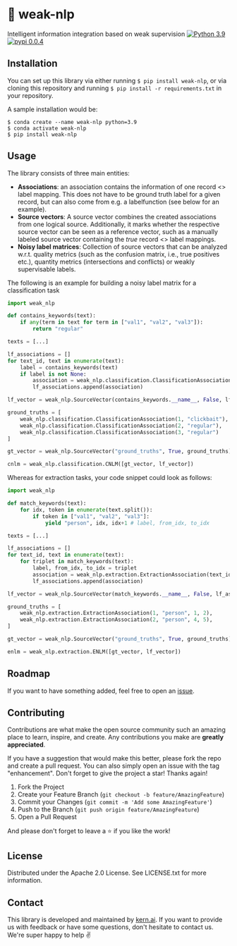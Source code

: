 # 🔮 weak-nlp
Intelligent information integration based on weak supervision
[![Python 3.9](https://img.shields.io/badge/python-3.9-blue.svg)](https://www.python.org/downloads/release/python-390/)
[![pypi 0.0.4](https://img.shields.io/badge/pypi-0.0.4-yellow.svg)](https://pypi.org/project/weak-nlp/0.0.4/)

## Installation
You can set up this library via either running `$ pip install weak-nlp`, or via cloning this repository and running `$ pip install -r requirements.txt` in your repository.

A sample installation would be:
```
$ conda create --name weak-nlp python=3.9
$ conda activate weak-nlp
$ pip install weak-nlp
```

## Usage
The library consists of three main entities:
- **Associations**: an association contains the information of one record <> label mapping. This does not have to be ground truth label for a given record, but can also come from e.g. a labelfunction (see below for an example).
- **Source vectors**: A source vector combines the created associations from one logical source. Additionally, it marks whether the respective source vector can be seen as a reference vector, such as a manually labeled source vector containing the *true* record <> label mappings.
- **Noisy label matrices**: Collection of source vectors that can be analyzed w.r.t. quality metrics (such as the confusion matrix, i.e., true positives etc.), quantity metrics (intersections and conflicts) or weakly supervisable labels.

The following is an example for building a noisy label matrix for a classification task
```python
import weak_nlp

def contains_keywords(text):
    if any(term in text for term in ["val1", "val2", "val3"]):
        return "regular"

texts = [...]

lf_associations = []
for text_id, text in enumerate(text):
    label = contains_keywords(text)
    if label is not None:
        association = weak_nlp.classification.ClassificationAssociation(text_id, label)
        lf_associations.append(association)

lf_vector = weak_nlp.SourceVector(contains_keywords.__name__, False, lf_associations)

ground_truths = [
    weak_nlp.classification.ClassificationAssociation(1, "clickbait"),
    weak_nlp.classification.ClassificationAssociation(2, "regular"),
    weak_nlp.classification.ClassificationAssociation(3, "regular")
]

gt_vector = weak_nlp.SourceVector("ground_truths", True, ground_truths)

cnlm = weak_nlp.classification.CNLM([gt_vector, lf_vector])
```

Whereas for extraction tasks, your code snippet could look as follows:
```python
import weak_nlp

def match_keywords(text):
    for idx, token in enumerate(text.split()):
        if token in ["val1", "val2", "val3"]:
            yield "person", idx, idx+1 # label, from_idx, to_idx

texts = [...]

lf_associations = []
for text_id, text in enumerate(text):
    for triplet in match_keywords(text):
        label, from_idx, to_idx = triplet
        association = weak_nlp.extraction.ExtractionAssociation(text_id, label, from_idx, to_idx)
        lf_associations.append(association)

lf_vector = weak_nlp.SourceVector(match_keywords.__name__, False, lf_associations)

ground_truths = [
    weak_nlp.extraction.ExtractionAssociation(1, "person", 1, 2),
    weak_nlp.extraction.ExtractionAssociation(2, "person", 4, 5),
]

gt_vector = weak_nlp.SourceVector("ground_truths", True, ground_truths)

enlm = weak_nlp.extraction.ENLM([gt_vector, lf_vector])
```

## Roadmap
If you want to have something added, feel free to open an [issue](https://github.com/code-kern-ai/weak-nlp/issues).

## Contributing
Contributions are what make the open source community such an amazing place to learn, inspire, and create. Any contributions you make are **greatly appreciated**.

If you have a suggestion that would make this better, please fork the repo and create a pull request. You can also simply open an issue with the tag "enhancement".
Don't forget to give the project a star! Thanks again!

1. Fork the Project
2. Create your Feature Branch (`git checkout -b feature/AmazingFeature`)
3. Commit your Changes (`git commit -m 'Add some AmazingFeature'`)
4. Push to the Branch (`git push origin feature/AmazingFeature`)
5. Open a Pull Request

And please don't forget to leave a ⭐ if you like the work! 

## License
Distributed under the Apache 2.0 License. See LICENSE.txt for more information.

## Contact
This library is developed and maintained by [kern.ai](https://github.com/code-kern-ai). If you want to provide us with feedback or have some questions, don't hesitate to contact us. We're super happy to help ✌️
